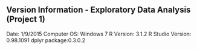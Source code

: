 ## Version Information - Exploratory Data Analysis (Project 1)
Date: 1/9/2015
Computer OS: Windows 7
R Version: 3.1.2
R Studio Version: 0.98.1091
dplyr package:0.3.0.2
